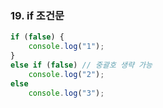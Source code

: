 ### 19. if 조건문



```javascript
if (false) {
    console.log("1");
}
else if (false) // 중괄호 생략 가능
    console.log("2");
else 
    console.log("3");
```

